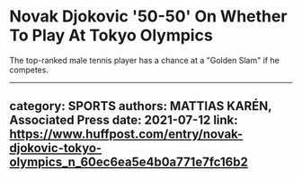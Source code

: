 # Novak Djokovic '50-50' On Whether To Play At Tokyo Olympics

The top-ranked male tennis player has a chance at a "Golden Slam" if he competes.

---
category: SPORTS
authors: MATTIAS KARÉN, Associated Press
date: 2021-07-12
link: https://www.huffpost.com/entry/novak-djokovic-tokyo-olympics_n_60ec6ea5e4b0a771e7fc16b2
---

